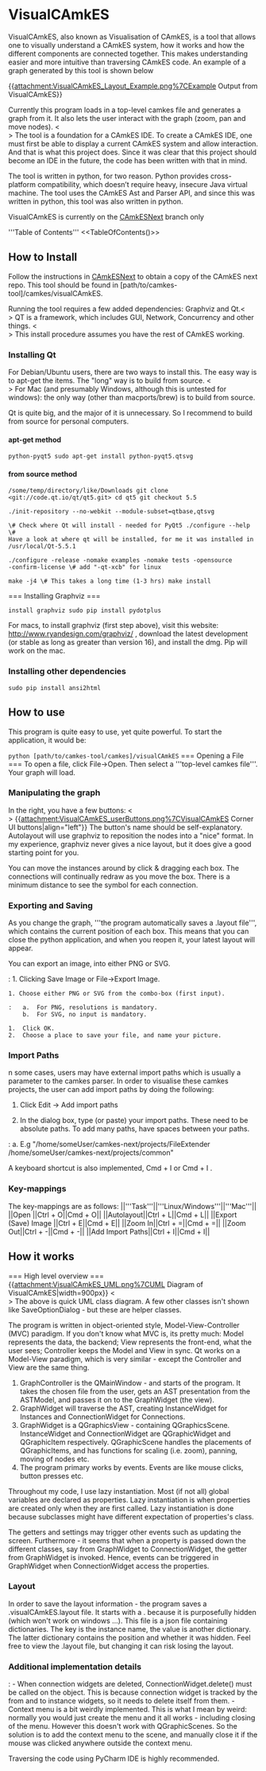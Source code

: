 # VisualCAmkES
 VisualCAmkES, also known as Visualisation of CAmkES, is
a tool that allows one to visually understand a CAmkES system, how it
works and how the different components are connected together. This
makes understanding easier and more intuitive than traversing CAmkES
code. An example of a graph generated by this tool is shown below

{{<attachment:VisualCAmkES_Layout_Example.png%7CExample> Output from
VisualCAmkES}}

Currently this program loads in a top-level camkes file and generates a
graph from it. It also lets the user interact with the graph (zoom, pan
and move nodes). <<BR>> The tool is a foundation for a
CAmkES IDE. To create a CAmkES IDE, one must first be able to display a
current CAmkES system and allow interaction. And that is what this
project does. Since it was clear that this project should become an IDE
in the future, the code has been written with that in mind.

The tool is written in python, for two reason. Python provides
cross-platform compatibility, which doesn’t require heavy, insecure Java
virtual machine. The tool uses the CAmkES Ast and Parser API, and since
this was written in python, this tool was also written in python.

VisualCAmkES is currently on the [CAmkESNext](../CAmkESNext) branch only

'''Table of Contents''' <<TableOfContents()>>

## How to Install
 Follow the instructions in [CAmkESNext](../CAmkESNext) to
obtain a copy of the CAmkES next repo. This tool should be found in
[path/to/camkes-tool]/camkes/visualCAmkES.

Running the tool requires a few added dependencies: Graphviz and
Qt.<<BR>> QT is a framework, which includes GUI, Network,
Concurrency and other things. <<BR>> This install procedure
assumes you have the rest of CAmkES working.

### Installing Qt
 For Debian/Ubuntu users, there are two ways to
install this. The easy way is to apt-get the items. The "long" way is to
build from source. <<BR>> For Mac (and presumably Windows,
although this is untested for windows): the only way (other than
macports/brew) is to build from source.

Qt is quite big, and the major of it is unnecessary. So I recommend to
build from source for personal computers.

#### apt-get method
```\#!highlight bash sudo apt-get install
python-pyqt5 sudo apt-get install python-pyqt5.qtsvg
```

#### from source method
```\#!highlight bash cd
/some/temp/directory/like/Downloads git clone
<git://code.qt.io/qt/qt5.git> cd qt5 git checkout 5.5

./init-repository --no-webkit --module-subset=qtbase,qtsvg

\# Check where Qt will install - needed for PyQt5 ./configure --help \#
Have a look at where qt will be installed, for me it was installed in
/usr/local/Qt-5.5.1

./configure -release -nomake examples -nomake tests -opensource
-confirm-license \# add "-qt-xcb" for linux

make -j4 \# This takes a long time (1-3 hrs) make install
```
===
Installing Graphviz ===
``` sudo apt-get install graphviz sudo pip
install graphviz sudo pip install pydotplus
```
For macs, to install
graphviz (first step above), visit this website:
<http://www.ryandesign.com/graphviz/> , download the latest development
(or stable as long as greater than version 16), and install the dmg. Pip
will work on the mac.

### Installing other dependencies
 ` sudo pip install ansi2html `
## How to use
 This program is quite easy to use, yet quite powerful.
To start the application, it would be:

` python [path/to/camkes-tool/camkes]/visualCAmkES ` === Opening a
File === To open a file, click File->Open. Then select a '''top-level
camkes file'''. Your graph will load.

### Manipulating the graph
 In the right, you have a few buttons:
<<BR>>
{{<attachment:VisualCAmkES_userButtons.png%7CVisualCAmkES> Corner UI
buttons|align="left"}} The button's name should be self-explanatory.
Autolayout will use graphviz to reposition the nodes into a "nice"
format. In my experience, graphviz never gives a nice layout, but it
does give a good starting point for you.

You can move the instances around by click & dragging each box. The
connections will continually redraw as you move the box. There is a
minimum distance to see the symbol for each connection.

### Exporting and Saving
 As you change the graph, '''the program
automatically saves a .layout file''', which contains the current
position of each box. This means that you can close the python
application, and when you reopen it, your latest layout will appear.

You can export an image, into either PNG or SVG.

:   1.  Clicking Save Image or File->Export Image.

    1. Choose either PNG or SVG from the combo-box (first input).

    :   a.  For PNG, resolutions is mandatory.
        b.  For SVG, no input is mandatory.

    1.  Click OK.
    2.  Choose a place to save your file, and name your picture.

### Import Paths


n some cases, users may have external import paths which is usually a
parameter to the camkes parser. In order to visualise these camkes
projects, the user can add import paths by doing the following:

  1.  Click Edit -> Add import paths
 
  1. In the dialog box, type (or paste) your import paths. These need to be absolute paths. To add many paths, have spaces between your paths.
 
  :   a.  E.g "/home/someUser/camkes-next/projects/FileExtender
          /home/someUser/camkes-next/projects/common"
 
A keyboard shortcut is also implemented, Cmd + I or Cmd + I .

### Key-mappings


The key-mappings are as follows:
||'''Task'''||'''Linux/Windows'''||'''Mac'''|| ||Open ||Ctrl + O||Cmd +
O|| ||Autolayout||Ctrl + L||Cmd + L|| ||Export (Save) Image ||Ctrl +
E||Cmd + E|| ||Zoom In||Ctrl + =||Cmd + =|| ||Zoom Out||Ctrl + -||Cmd +
-|| ||Add Import Paths||Ctrl + I||Cmd + I||

## How it works
 === High level overview ===
{{<attachment:VisualCAmkES_UML.png%7CUML> Diagram of
VisualCAmkES|width=900px}} <<BR>> The above is quick UML
class diagram. A few other classes isn't shown like SaveOptionDialog -
but these are helper classes.

The program is written in object-oriented style, Model-View-Controller
(MVC) paradigm. If you don't know what MVC is, its pretty much: Model
represents the data, the backend; View represents the front-end, what
the user sees; Controller keeps the Model and View in sync. Qt works on
a Model-View paradigm, which is very similar - except the Controller and
View are the same thing.

  1.  GraphController is the QMainWindow - and starts of the program. It
      takes the chosen file from the user, gets an AST presentation from
      the ASTModel, and passes it on to the GraphWidget (the view).
  2.  GraphWidget will traverse the AST, creating InstanceWidget for
      Instances and ConnectionWidget for Connections.
  3.  GraphWidget is a QGraphicsView - containing QGraphicsScene.
      InstanceWidget and ConnectionWidget are QGraphicWidget and
      QGraphicItem respectively. QGraphicScene handles the placements of
      QGraphicItems, and has functions for scaling (i.e. zoom), panning,
      moving of nodes etc.
  4.  The program primary works by events. Events are like mouse clicks,
      button presses etc.

Throughout my code, I use lazy instantiation. Most (if not all) global
variables are declared as properties. Lazy instantiation is when
properties are created only when they are first called. Lazy
instantiation is done because subclasses might have different
expectation of properties's class.

The getters and settings may trigger other events such as updating the
screen. Furthermore - it seems that when a property is passed down the
different classes, say from GraphWidget to ConnectionWidget, the getter
from GraphWidget is invoked. Hence, events can be triggered in
GraphWidget when ConnectionWidget access the properties.

### Layout
 In order to save the layout information - the program
saves a .visualCAmkES.layout file. It starts with a . because it is
purposefully hidden (which won't work on windows ...). This file is a
json file containing dictionaries. The key is the instance name, the
value is another dictionary. The latter dictionary contains the position
and whether it was hidden. Feel free to view the .layout file, but
changing it can risk losing the layout.

### Additional implementation details


:   -   When connection widgets are deleted, ConnectionWidget.delete()
        must be called on the object. This is because connection widget
        is tracked by the from and to instance widgets, so it needs to
        delete itself from them.
    -   Context menu is a bit weirdly implemented. This is what I mean
        by weird: normally you would just create the menu and it all
        works - including closing of the menu. However this doesn't work
        with QGraphicScenes. So the solution is to add the context menu
        to the scene, and manually close it if the mouse was clicked
        anywhere outside the context menu.

Traversing the code using PyCharm IDE is highly recommended.
